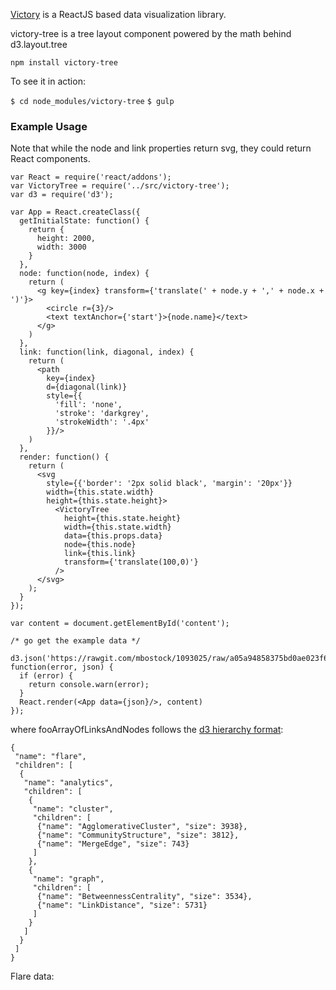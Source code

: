 [Victory](https://www.npmjs.com/package/victory) is a ReactJS based data visualization library.

victory-tree is a tree layout component powered by the math behind d3.layout.tree

`npm install victory-tree`

To see it in action:

`$ cd node_modules/victory-tree`
`$ gulp`

### Example Usage
Note that while the node and link properties return svg, they could return React components.

```
var React = require('react/addons');
var VictoryTree = require('../src/victory-tree');
var d3 = require('d3');

var App = React.createClass({
  getInitialState: function() {
    return {
      height: 2000,
      width: 3000
    }
  },
  node: function(node, index) {
    return (
      <g key={index} transform={'translate(' + node.y + ',' + node.x + ')'}>
        <circle r={3}/>
        <text textAnchor={'start'}>{node.name}</text>
      </g>
    )
  },
  link: function(link, diagonal, index) {
    return (
      <path
        key={index}
        d={diagonal(link)}
        style={{
          'fill': 'none',
          'stroke': 'darkgrey',
          'strokeWidth': '.4px'
        }}/>
    )
  },
  render: function() {
    return (
      <svg
        style={{'border': '2px solid black', 'margin': '20px'}}
        width={this.state.width}
        height={this.state.height}>
          <VictoryTree
            height={this.state.height}
            width={this.state.width}
            data={this.props.data}
            node={this.node}
            link={this.link}
            transform={'translate(100,0)'}
          />
      </svg>
    );
  }
});

var content = document.getElementById('content');

/* go get the example data */

d3.json('https://rawgit.com/mbostock/1093025/raw/a05a94858375bd0ae023f6950a2b13fac5127637/flare.json', function(error, json) {
  if (error) {
    return console.warn(error);
  }
  React.render(<App data={json}/>, content)
});
```

where fooArrayOfLinksAndNodes follows the [d3 hierarchy format](https://github.com/mbostock/d3/wiki/Tree-Layout#nodes):

```
{
 "name": "flare",
 "children": [
  {
   "name": "analytics",
   "children": [
    {
     "name": "cluster",
     "children": [
      {"name": "AgglomerativeCluster", "size": 3938},
      {"name": "CommunityStructure", "size": 3812},
      {"name": "MergeEdge", "size": 743}
     ]
    },
    {
     "name": "graph",
     "children": [
      {"name": "BetweennessCentrality", "size": 3534},
      {"name": "LinkDistance", "size": 5731}
     ]
    }
   ]
  }
 ]
}
```

Flare data: